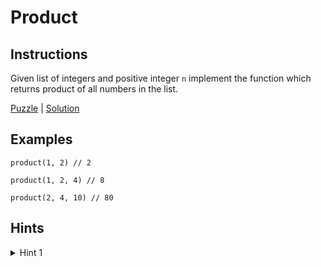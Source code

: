 # Product

## Instructions

Given list of integers and positive integer `n` implement the function which returns product of all numbers in the list.

[Puzzle](Product.kt) | [Solution](ProductSolution.kt)

## Examples

```
product(1, 2) // 2

product(1, 2, 4) // 8

product(2, 4, 10) // 80
```

## Hints

<details>
<summary>Hint 1</summary>
You can user recursion
</details>
